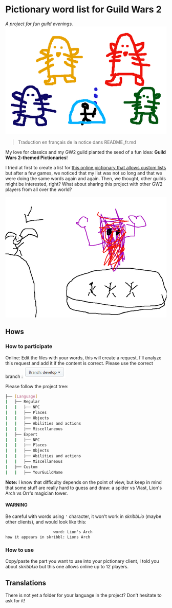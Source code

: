 # Pictionary word list for Guild Wars 2
_A project for fun guild evenings._
![Great fun, as you can see.](misc/fractal_boss.PNG)

> Traduction en français de la notice dans README_fr.md

My love for classics and my GW2 guild planted the seed of a fun idea:  **Guild Wars 2-themed Pictionaries**!

I tried at first to create a list for [this online pictionary that allows custom lists](skribbl.io) but after a few games, we noticed that my list was not so long and that we were doing the same words again and again. Then, we thought, other guilds might be interested, right? What about sharing this project with other GW2 players from all over the world? 

![Mouse art, best art.](misc/glenna.png)

## Hows 
### How to participate
Online: Edit the files with your words, this will create a request. I'll analyze this request and add it if the content is correct.
Please use the correct branch :
![develop](misc/branch.PNG)

Please follow the project tree: 
```BASH
├── [Language]
|   ├── Regular
|   |   ├── NPC
|	|   ├── Places
|	|   ├── Objects
|	|   ├── Abilities and actions
|	|   ├── Miscellaneous
|   ├── Expert
|   |   ├── NPC
|	|   ├── Places
|	|   ├── Objects
|	|   ├── Abilities and actions
|	|   ├── Miscellaneous
|   ├── Custom
|	|   ├── YourGuildName
```
**Note:** I know that difficulty depends on the point of view, but keep in mind that some stuff are really hard to guess and draw: a spider vs Vlast, Lion's Arch vs Orr's magician tower. 

#### WARNING
Be careful with words using `'` character, it won't work in _skribbl.io_ (maybe other clients), and would look like this: 
```
                     word: Lion's Arch
how it appears in skribbl: Lions Arch
```

### How to use
Copy/paste the part you want to use into your pictionary client, I told you about _skribbl.io_ but this one allows online up to 12 players.  

## Translations 
There is not yet a folder for your language in the project? Don't hesitate to ask for it! 